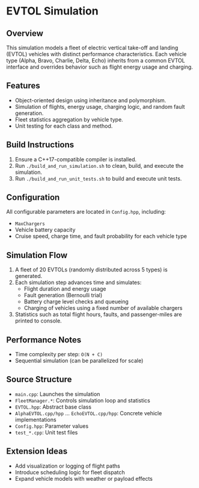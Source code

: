# EVTOL Simulation

## Overview
This simulation models a fleet of electric vertical take-off and landing (EVTOL) vehicles with distinct performance characteristics. Each vehicle type (Alpha, Bravo, Charlie, Delta, Echo) inherits from a common EVTOL interface and overrides behavior such as flight energy usage and charging.

## Features
- Object-oriented design using inheritance and polymorphism.
- Simulation of flights, energy usage, charging logic, and random fault generation.
- Fleet statistics aggregation by vehicle type.
- Unit testing for each class and method.

## Build Instructions
1. Ensure a C++17-compatible compiler is installed.
2. Run `./build_and_run_simulation.sh` to clean, build, and execute the simulation.
3. Run `./build_and_run_unit_tests.sh` to build and execute unit tests.

## Configuration
All configurable parameters are located in `Config.hpp`, including:
- `MaxChargers`
- Vehicle battery capacity
- Cruise speed, charge time, and fault probability for each vehicle type

## Simulation Flow
1. A fleet of 20 EVTOLs (randomly distributed across 5 types) is generated.
2. Each simulation step advances time and simulates:
   - Flight duration and energy usage
   - Fault generation (Bernoulli trial)
   - Battery charge level checks and queueing
   - Charging of vehicles using a fixed number of available chargers
3. Statistics such as total flight hours, faults, and passenger-miles are printed to console.

## Performance Notes
- Time complexity per step: `O(N + C)`
- Sequential simulation (can be parallelized for scale)

## Source Structure
- `main.cpp`: Launches the simulation
- `FleetManager.*`: Controls simulation loop and statistics
- `EVTOL.hpp`: Abstract base class
- `AlphaEVTOL.cpp/hpp` … `EchoEVTOL.cpp/hpp`: Concrete vehicle implementations
- `Config.hpp`: Parameter values
- `test_*.cpp`: Unit test files

## Extension Ideas
- Add visualization or logging of flight paths
- Introduce scheduling logic for fleet dispatch
- Expand vehicle models with weather or payload effects
